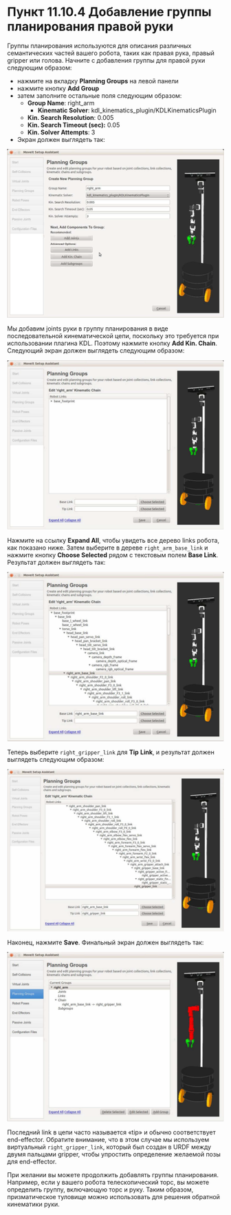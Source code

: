 # Пункт 11.10.4 Добавление группы планирования правой руки

Группы планирования используются для описания различных семантических частей вашего робота, таких как правая рука, правый gripper или голова. Начните с добавления группы для правой руки следующим образом:

* нажмите на вкладку **Planning Groups** на левой панели
* нажмите кнопку **Add Group**
* затем заполните остальные поля следующим образом:
  * **Group Name**: right\_arm
    * **Kinematic Solver**: kdl\_kinematics\_plugin/KDLKinematicsPlugin
  * **Kin. Search Resolution**: 0.005
  * **Kin. Search Timeout \(sec\):** 0.05
  * **Kin. Solver Attempts**: 3
* Экран должен выглядеть так:

![](.gitbook/assets/image%20%2832%29.png)

Мы добавим joints руки в группу планирования в виде последовательной кинематической цепи, поскольку это требуется при использовании плагина KDL. Поэтому нажмите кнопку **Add Kin. Chain**. Следующий экран должен выглядеть следующим образом:

![](.gitbook/assets/image%20%283%29.png)

Нажмите на ссылку **Expand All**, чтобы увидеть все дерево links робота, как показано ниже. Затем выберите в дереве `right_arm_base_link` и нажмите кнопку **Choose Selected** рядом с текстовым полем **Base Link**. Результат должен выглядеть так:

![](.gitbook/assets/image%20%2825%29.png)

Теперь выберите `right_gripper_link` для **Tip** **Link**, и результат должен выглядеть следующим образом:

![](.gitbook/assets/image%20%2829%29.png)

Наконец, нажмите **Save**. Финальный экран должен выглядеть так:

![](.gitbook/assets/image%20%2830%29.png)

Последний link в цепи часто называется «tip» и обычно соответствует end-effector. Обратите внимание, что в этом случае мы используем виртуальный `right_gripper_link`, который был создан в URDF между двумя пальцами gripper, чтобы упростить определение желаемой позы для end-effector.

При желании вы можете продолжить добавлять группы планирования. Например, если у вашего робота телескопический торс, вы можете определить группу, включающую торс и руку. Таким образом, призматическое туловище можно использовать для решения обратной кинематики руки.

